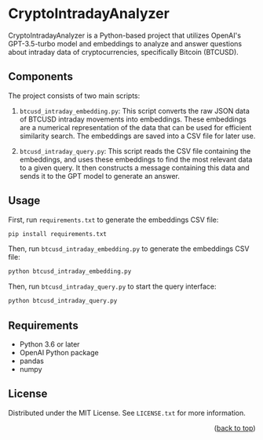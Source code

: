 # CryptoIntradayAnalyzer

CryptoIntradayAnalyzer is a Python-based project that utilizes OpenAI's GPT-3.5-turbo model and embeddings to analyze and answer questions about intraday data of cryptocurrencies, specifically Bitcoin (BTCUSD).

## Components

The project consists of two main scripts:

1. `btcusd_intraday_embedding.py`: This script converts the raw JSON data of BTCUSD intraday movements into embeddings. These embeddings are a numerical representation of the data that can be used for efficient similarity search. The embeddings are saved into a CSV file for later use.

2. `btcusd_intraday_query.py`: This script reads the CSV file containing the embeddings, and uses these embeddings to find the most relevant data to a given query. It then constructs a message containing this data and sends it to the GPT model to generate an answer.

## Usage

First, run `requirements.txt` to generate the embeddings CSV file:

```bash
pip install requirements.txt
```

Then, run `btcusd_intraday_embedding.py` to generate the embeddings CSV file:

```bash
python btcusd_intraday_embedding.py
```

Then, run `btcusd_intraday_query.py` to start the query interface:

```bash
python btcusd_intraday_query.py
```

## Requirements

- Python 3.6 or later
- OpenAI Python package
- pandas
- numpy

## License

Distributed under the MIT License. See `LICENSE.txt` for more information.

<p align="right">(<a href="#readme-top">back to top</a>)</p>
